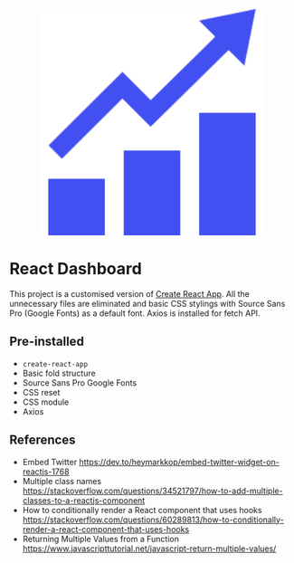 <p align="center">
<img src="./client/public/icon.png" width="400">
</P>

# React Dashboard

This project is a customised version of [Create React App](https://github.com/facebook/create-react-app). All the unnecessary files are eliminated and basic CSS stylings with Source Sans Pro (Google Fonts) as a default font. Axios is installed for fetch API.

## Pre-installed

- `create-react-app`
- Basic fold structure
- Source Sans Pro Google Fonts
- CSS reset
- CSS module
- Axios

## References

- Embed Twitter <https://dev.to/heymarkkop/embed-twitter-widget-on-reactjs-1768>
- Multiple class names <https://stackoverflow.com/questions/34521797/how-to-add-multiple-classes-to-a-reactjs-component>
- How to conditionally render a React component that uses hooks <https://stackoverflow.com/questions/60289813/how-to-conditionally-render-a-react-component-that-uses-hooks>
- Returning Multiple Values from a Function <https://www.javascripttutorial.net/javascript-return-multiple-values/>
